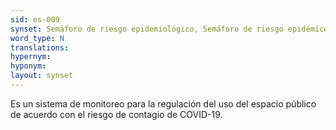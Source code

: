 ```yaml
---
sid: es-009
synset: Semáforo de riesgo epidemiológico, Semáforo de riesgo epidémico, Semáforo COVID-19
word_type: N
translations: 
hypernym: 
hyponym: 
layout: synset
---
```

Es un sistema de monitoreo para la regulación del uso del espacio público de acuerdo con el riesgo de contagio de COVID-19.